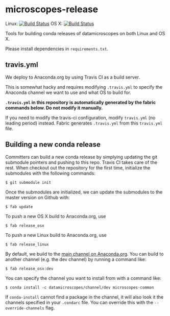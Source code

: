 # microscopes-release

Linux: [![Build Status](https://travis-ci.org/datamicroscopes/release.svg?branch=master)](https://travis-ci.org/datamicroscopes/release) OS X: [![Build Status](https://travis-ci.org/datamicroscopes/release.svg?branch=osx)](https://travis-ci.org/datamicroscopes/release)

Tools for building conda releases of datamicroscopes on both Linux and OS X.

Please install dependencies in `requirements.txt`.

## travis.yml

We deploy to Anaconda.org by using Travis CI as a build server.

This is somewhat hacky and requires modifying `.travis.yml` to specify the Anaconda channel we want to use and what OS to build for.

__`.travis.yml` in this repository is automatically generated by the fabric commands below. Do not modify it manually.__

If you need to modify the travis-ci configuration, modify `travis.yml` (no leading period) instead. Fabric generates `.travis.yml` from this `travis.yml` file.

## Building a new conda release

Committers can build a new conda release by simplying updating the git submodule pointers and pushing to this repo. Travis CI takes care of the rest. When checkout out the repository for the first time, initialize the submodules with the following commands:

    $ git submodule init

Once the submodules are initialized, we can update the submodules to the master version on Github with:

    $ fab update

To push a new OS X build to Anaconda.org, use

    $ fab release_osx

To push a new Linux build to Anaconda.org, use

    $ fab release_linux

By default, we build to the [main channel on Anaconda.org](http://docs.anaconda.org/#Channels). You can build to another channel (e.g. the dev channel) by running a command like:

    $ fab release_osx:dev

You can specify the channel you want to install from with a command like:

    $ conda install -c datamicroscopes/channel/dev microscopes-common

If `conda-install` cannot find a package in the channel, it will also look it the channels specified in your `.condarc` file. You can override this with the `--override-channels` flag.